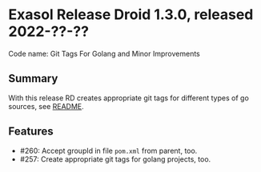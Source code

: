 # Exasol Release Droid 1.3.0, released 2022-??-??

Code name: Git Tags For Golang and Minor Improvements

## Summary

With this release RD creates appropriate git tags for different types of go sources, see [README](../../README.md#).

## Features

* #260: Accept groupId in file `pom.xml` from parent, too.
* #257: Create appropriate git tags for golang projects, too.
